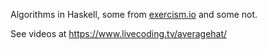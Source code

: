 Algorithms in Haskell, some from [exercism.io](exercism.io) and some not.

See videos at https://www.livecoding.tv/averagehat/
